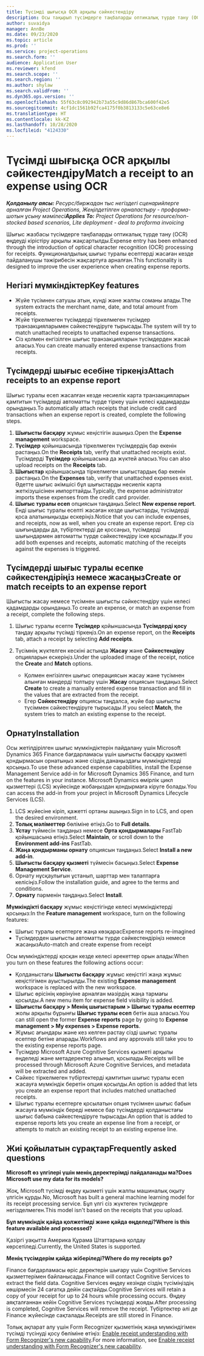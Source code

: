 ```yaml
---
title: Түсімді шығысқа OCR арқылы сәйкестендіру
description: Осы тақырып түсімдерге таңбаларды оптикалық түрде тану (OCR) өңдеуі туралы ақпаратты ұсынады.
author: suvaidya
manager: AnnBe
ms.date: 09/23/2020
ms.topic: article
ms.prod: ''
ms.service: project-operations
ms.search.form: ''
audience: Application User
ms.reviewer: kfend
ms.search.scope: ''
ms.search.region: ''
ms.author: shylaw
ms.search.validFrom: ''
ms.dyn365.ops.version: ''
ms.openlocfilehash: 55f63c8c092942b73a55c9d86d867bca600f42e5
ms.sourcegitcommit: 4cf1dc1561b92fca4175f0b3813133c5e63ce8e6
ms.translationtype: HT
ms.contentlocale: kk-KZ
ms.lasthandoff: 10/28/2020
ms.locfileid: "4124330"
---
```

# <a name="match-a-receipt-to-an-expense-using-ocr"></a><span data-ttu-id="946d9-103">Түсімді шығысқа OCR арқылы сәйкестендіру</span><span class="sxs-lookup"><span data-stu-id="946d9-103">Match a receipt to an expense using OCR</span></span>

<span data-ttu-id="946d9-104">_**Қолданылу аясы:** Ресурс/биржадан тыс негіздегі сценарийлерге арналған Project Operations, Жеңілдетілген орналастыру - проформа-шотын ұсыну мәмілесі_</span><span class="sxs-lookup"><span data-stu-id="946d9-104">_**Applies To:** Project Operations for resource/non-stocked based scenarios, Lite deployment - deal to proforma invoicing_</span></span>

<span data-ttu-id="946d9-105">Шығыс жазбасы түсімдерге таңбаларды оптикалық түрде тану (OCR) өңдеуді кірістіру арқылы жақсартылды.</span><span class="sxs-lookup"><span data-stu-id="946d9-105">Expense entry has been enhanced through the introduction of optical character recognition (OCR) processing for receipts.</span></span> <span data-ttu-id="946d9-106">Функционалдылық шығыс туралы есептерді жасаған кезде пайдаланушы тәжірибесін жақсартуға арналған.</span><span class="sxs-lookup"><span data-stu-id="946d9-106">This functionality is designed to improve the user experience when creating expense reports.</span></span>

## <a name="key-features"></a><span data-ttu-id="946d9-107">Негізгі мүмкіндіктер</span><span class="sxs-lookup"><span data-stu-id="946d9-107">Key features</span></span>

- <span data-ttu-id="946d9-108">Жүйе түсімнен сатушы атын, күнді және жалпы соманы алады.</span><span class="sxs-lookup"><span data-stu-id="946d9-108">The system extracts the merchant name, date, and total amount from receipts.</span></span>
- <span data-ttu-id="946d9-109">Жүйе тіркелмеген түсімдерді тіркелмеген түсімдер транзакцияларымен сәйкестендіруге тырысады.</span><span class="sxs-lookup"><span data-stu-id="946d9-109">The system will try to match unattached receipts to unattached expense transactions.</span></span>
- <span data-ttu-id="946d9-110">Сіз қолмен енгізілген шығыс транзакцияларын түсімдерден жасай аласыз.</span><span class="sxs-lookup"><span data-stu-id="946d9-110">You can create manually entered expense transactions from receipts.</span></span>

## <a name="attach-receipts-to-an-expense-report"></a><span data-ttu-id="946d9-111">Түсімдерді шығыс есебіне тіркеңіз</span><span class="sxs-lookup"><span data-stu-id="946d9-111">Attach receipts to an expense report</span></span>

<span data-ttu-id="946d9-112">Шығыс туралы есеп жасалған кезде несиелік карта транзакцияларын қамтитын түсімдерді автоматты түрде тіркеу үшін келесі қадамдарды орындаңыз.</span><span class="sxs-lookup"><span data-stu-id="946d9-112">To automatically attach receipts that include credit card transactions when an expense report is created, complete the following steps.</span></span>

  1. <span data-ttu-id="946d9-113">**Шығысты басқару** жұмыс кеңістігін ашыңыз.</span><span class="sxs-lookup"><span data-stu-id="946d9-113">Open the **Expense management** workspace.</span></span>
  2. <span data-ttu-id="946d9-114">**Түсімдер** қойыншасында тіркелмеген түсімдердің бар екенін растаңыз.</span><span class="sxs-lookup"><span data-stu-id="946d9-114">On the **Receipts** tab, verify that unattached receipts exist.</span></span> <span data-ttu-id="946d9-115">Түсімдерді **Түсімдер** қойыншасына да жүктей аласыз.</span><span class="sxs-lookup"><span data-stu-id="946d9-115">You can also upload receipts on the **Receipts** tab.</span></span>
  3. <span data-ttu-id="946d9-116"> **Шығыстар** қойыншасында тіркелмеген шығыстардың бар екенін растаңыз.</span><span class="sxs-lookup"><span data-stu-id="946d9-116">On the **Expenses** tab, verify that unattached expenses exist.</span></span> <span data-ttu-id="946d9-117">Әдетте шығыс әкімшісі бұл шығыстарды несиелік карта жеткізушісінен импорттайды.</span><span class="sxs-lookup"><span data-stu-id="946d9-117">Typically, the expense administrator imports these expenses from the credit card provider.</span></span>
  4. <span data-ttu-id="946d9-118">**Шығыс туралы есеп** опциясын таңдаңыз.</span><span class="sxs-lookup"><span data-stu-id="946d9-118">Select **New expense report**.</span></span> <span data-ttu-id="946d9-119">Енді шығыс туралы есепті жасаған кезде шығыстарды, түсімдерді қоса алатыныңызды ескеріңіз.</span><span class="sxs-lookup"><span data-stu-id="946d9-119">Notice that you can include expenses, and receipts, now as well, when you create an expense report.</span></span> <span data-ttu-id="946d9-120">Егер сіз шығындарды да, түбіртектерді де қоссаңыз, түсімдерді шығындармен автоматты түрде сәйкестендіру іске қосылады.</span><span class="sxs-lookup"><span data-stu-id="946d9-120">If you add both expenses and receipts, automatic matching of the receipts against the expenses is triggered.</span></span>

## <a name="create-or-match-receipts-to-an-expense-report"></a><span data-ttu-id="946d9-121">Түсімдерді шығыс туралы есепке сәйкестендіріңіз немесе жасаңыз</span><span class="sxs-lookup"><span data-stu-id="946d9-121">Create or match receipts to an expense report</span></span>
<span data-ttu-id="946d9-122">Шығысты жасау немесе түсімнен шығысты сәйкестендіру үшін келесі қадамдарды орындаңыз.</span><span class="sxs-lookup"><span data-stu-id="946d9-122">To create an expense, or match an expense from a receipt, complete the following steps.</span></span>

  1. <span data-ttu-id="946d9-123">Шығыс туралы есепте **Түсімдер** қойыншасында **Түсімдерді қосу** таңдау арқылы түсімді тіркеңіз.</span><span class="sxs-lookup"><span data-stu-id="946d9-123">On an expense report, on the **Receipts** tab, attach a receipt by selecting **Add receipts**.</span></span>
  2. <span data-ttu-id="946d9-124">Түсімнің жүктелген кескіні астында **Жасау** және **Сәйкестендіру** опцияларын ескеріңіз.</span><span class="sxs-lookup"><span data-stu-id="946d9-124">Under the uploaded image of the receipt, notice the **Create** and **Match** options.</span></span>

      - <span data-ttu-id="946d9-125">Қолмен енгізілген шығыс операциясын жасау және түсімнен алынған мәндерді толтыру үшін **Жасау** опциясын таңдаңыз.</span><span class="sxs-lookup"><span data-stu-id="946d9-125">Select **Create** to create a manually entered expense transaction and fill in the values that are extracted from the receipt.</span></span>
      - <span data-ttu-id="946d9-126">Егер **Сәйкестендіру** опциясы таңдалса, жүйе бар шығысты түсіммен сәйкестендіруге тырысады.</span><span class="sxs-lookup"><span data-stu-id="946d9-126">If you select **Match**, the system tries to match an existing expense to the receipt.</span></span>

## <a name="installation"></a><span data-ttu-id="946d9-127">Орнату</span><span class="sxs-lookup"><span data-stu-id="946d9-127">Installation</span></span>

<span data-ttu-id="946d9-128">Осы жетілдірілген шығыс мүмкіндіктерін пайдалану үшін Microsoft Dynamics 365 Finance бағдарламасы үшін шығысты басқару қызметі қондырмасын орнатыңыз және сіздің данаңыздағы мүмкіндіктерді қосыңыз.</span><span class="sxs-lookup"><span data-stu-id="946d9-128">To use these advanced expense capabilities, install the Expense Management Service add-in for Microsoft Dynamics 365 Finance, and turn on the features in your instance.</span></span> <span data-ttu-id="946d9-129">Microsoft Dynamics өмірлік цикл қызметтері (LCS) жүйесінде жобаңыздан қондырмаға кіруге болады.</span><span class="sxs-lookup"><span data-stu-id="946d9-129">You can access the add-in from your project in Microsoft Dynamics Lifecycle Services (LCS).</span></span>

1. <span data-ttu-id="946d9-130">LCS жүйесіне кіріп, қажетті ортаны ашыңыз.</span><span class="sxs-lookup"><span data-stu-id="946d9-130">Sign in to LCS, and open the desired environment.</span></span>
2. <span data-ttu-id="946d9-131">**Толық мәліметтер** бөліміне өтіңіз.</span><span class="sxs-lookup"><span data-stu-id="946d9-131">Go to **Full details**.</span></span>
3. <span data-ttu-id="946d9-132">**Ұстау** түймесін таңдаңыз немесе **Орта қондырмалары** FastTab қойыншасына өтіңіз.</span><span class="sxs-lookup"><span data-stu-id="946d9-132">Select **Maintain**, or scroll down to the **Environment add-ins** FastTab.</span></span>
4. <span data-ttu-id="946d9-133">**Жаңа қондырманы орнату** опциясын таңдаңыз.</span><span class="sxs-lookup"><span data-stu-id="946d9-133">Select **Install a new add-in**.</span></span>
5. <span data-ttu-id="946d9-134">**Шығысты басқару қызметі** түймесін басыңыз.</span><span class="sxs-lookup"><span data-stu-id="946d9-134">Select **Expense Management Service**.</span></span>
6. <span data-ttu-id="946d9-135">Орнату нұсқаулығын ұстанып, шарттар мен талаптарға келісіңіз.</span><span class="sxs-lookup"><span data-stu-id="946d9-135">Follow the installation guide, and agree to the terms and conditions.</span></span>
7. <span data-ttu-id="946d9-136">**Орнату** пәрменін таңдаңыз.</span><span class="sxs-lookup"><span data-stu-id="946d9-136">Select **Install**.</span></span>

<span data-ttu-id="946d9-137">**Мүмкіндікті басқару** жұмыс кеңістігінде келесі мүмкіндіктерді қосыңыз:</span><span class="sxs-lookup"><span data-stu-id="946d9-137">In the **Feature management** workspace, turn on the following features:</span></span>

- <span data-ttu-id="946d9-138">Шығыс туралы есептерге жаңа көзқарас</span><span class="sxs-lookup"><span data-stu-id="946d9-138">Expense reports re-imagined</span></span>
- <span data-ttu-id="946d9-139">Түсімдерден шығысты автоматты түрде сәйкестендіріңіз немесе жасаңыз</span><span class="sxs-lookup"><span data-stu-id="946d9-139">Auto-match and create expense from receipt</span></span>

<span data-ttu-id="946d9-140">Осы мүмкіндіктерді қосқан кезде келесі әрекеттер орын алады:</span><span class="sxs-lookup"><span data-stu-id="946d9-140">When you turn on these features the following actions occur:</span></span>

- <span data-ttu-id="946d9-141">Қолданыстағы **Шығысты басқару** жұмыс кеңістігі жаңа жұмыс кеңістігімен ауыстырылды.</span><span class="sxs-lookup"><span data-stu-id="946d9-141">The existing **Expense management** workspace is replaced with the new workspace.</span></span>
- <span data-ttu-id="946d9-142">Шығыс өрісінің көрінуіне арналған мәзірдің жаңа тармағы қосылды.</span><span class="sxs-lookup"><span data-stu-id="946d9-142">A new menu item for expense field visibility is added.</span></span>
- <span data-ttu-id="946d9-143">**Шығысты басқару > Менің шығыстарым > Шығыс туралы есептер** жолы арқылы бұрынғы **Шығыс туралы есеп** бетін аша аласыз.</span><span class="sxs-lookup"><span data-stu-id="946d9-143">You can still open the former **Expense reports** page by going to **Expense management > My expenses > Expense reports**.</span></span>
- <span data-ttu-id="946d9-144">Жұмыс ағындары және кез келген растау сізді шығыс туралы есептер бетіне апарады.</span><span class="sxs-lookup"><span data-stu-id="946d9-144">Workflows and any approvals still take you to the existing expense reports page.</span></span>
- <span data-ttu-id="946d9-145">Түсімдер Microsoft Azure Cognitive Services қызметі арқылы өңделеді және метадеректер алынып, қосылады.</span><span class="sxs-lookup"><span data-stu-id="946d9-145">Receipts will be processed through Microsoft Azure Cognitive Services, and metadata will be extracted and added.</span></span>
- <span data-ttu-id="946d9-146">Сәйкес тіркелмеген түбіртектерді қамтитын шығыс туралы есеп жасауға мүмкіндік беретін опция қосылды.</span><span class="sxs-lookup"><span data-stu-id="946d9-146">An option is added that lets you create an expense report that includes matched unattached receipts.</span></span>
- <span data-ttu-id="946d9-147">Шығыс туралы есептерге қосылатын опция түсімнен шығыс бабын жасауға мүмкіндік береді немесе бар түсімдерді қолданыстағы шығыс бабына сәйкестендіруге тырысады.</span><span class="sxs-lookup"><span data-stu-id="946d9-147">An option that is added to expense reports lets you create an expense line from a receipt, or attempts to match an existing receipt to an existing expense line.</span></span>

## <a name="frequently-asked-questions"></a><span data-ttu-id="946d9-148">Жиі қойылатын сұрақтар</span><span class="sxs-lookup"><span data-stu-id="946d9-148">Frequently asked questions</span></span>

<span data-ttu-id="946d9-149">**Microsoft өз үлгілері үшін менің деректерімді пайдаланады ма?**</span><span class="sxs-lookup"><span data-stu-id="946d9-149">**Does Microsoft use my data for its models?**</span></span>

<span data-ttu-id="946d9-150">Жоқ, Microsoft түсімді өңдеу қызметі үшін жалпы машиналық оқыту үлгісін құрды.</span><span class="sxs-lookup"><span data-stu-id="946d9-150">No, Microsoft has built a general machine learning model for its receipt processing service.</span></span> <span data-ttu-id="946d9-151">Бұл үлгі сіз жүктеген түсімдерге негізделмеген.</span><span class="sxs-lookup"><span data-stu-id="946d9-151">This model isn't based on the receipts that you upload.</span></span>

<span data-ttu-id="946d9-152">**Бұл мүмкіндік қайда қолжетімді және қайда өңделеді?**</span><span class="sxs-lookup"><span data-stu-id="946d9-152">**Where is this feature available and processed?**</span></span>

<span data-ttu-id="946d9-153">Қазіргі уақытта Америка Құрама Штаттарына қолдау көрсетіледі.</span><span class="sxs-lookup"><span data-stu-id="946d9-153">Currently, the United States is supported.</span></span>

<span data-ttu-id="946d9-154">**Менің түсімдерім қайда жіберіледі?**</span><span class="sxs-lookup"><span data-stu-id="946d9-154">**Where do my receipts go?**</span></span>

<span data-ttu-id="946d9-155">Finance бағдарламасы өріс деректерін шығару үшін Cognitive Services қызметтерімен байланысады.</span><span class="sxs-lookup"><span data-stu-id="946d9-155">Finance will contact Cognitive Services to extract the field data.</span></span> <span data-ttu-id="946d9-156">Cognitive Services өңдеу кезінде сіздің түсіміңіздің көшірмесін 24 сағатқа дейін сақтайды.</span><span class="sxs-lookup"><span data-stu-id="946d9-156">Cognitive Services will retain a copy of your receipt for up to 24 hours while processing occurs.</span></span> <span data-ttu-id="946d9-157">Өңдеу аяқталғаннан кейін Cognitive Services түсімдерді жояды.</span><span class="sxs-lookup"><span data-stu-id="946d9-157">After processing is completed, Cognitive Services will remove the receipt.</span></span> <span data-ttu-id="946d9-158">Түбіртектер әлі де Finance жүйесінде сақталады.</span><span class="sxs-lookup"><span data-stu-id="946d9-158">Receipts are still stored in Finance.</span></span>

<span data-ttu-id="946d9-159">Толық ақпарат алу үшін Form Recognizer қызметінің жаңа мүмкіндігімен түсімді түсінуді қосу бөліміне өтіңіз: [Enable receipt understanding with Form Recognizer's new capability](https://azure.microsoft.com/blog/enable-receipt-understanding-with-form-recognizer-s-new-capability/).</span><span class="sxs-lookup"><span data-stu-id="946d9-159">For more information, see [Enable receipt understanding with Form Recognizer's new capability](https://azure.microsoft.com/blog/enable-receipt-understanding-with-form-recognizer-s-new-capability/).</span></span>

